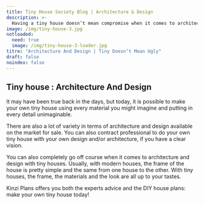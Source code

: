 ```yaml
---
title: Tiny House Society Blog | Architecture & Design
description: >-
  Having a tiny house doesn’t mean compromise when it comes to architecture and design. At Tiny House Society, we understand that fully. We’re dedicated to offer you the best architecture and design tips and tricks on the market!
image: /img/tiny-house-3.jpg
notloaded:
  need: true
  image: /img/tiny-house-3-loader.jpg
titre: "Architecture And Design | Tiny Doesn’t Mean Ugly"
draft: false
noindex: false
---
```

## Tiny house : Architecture And Design
<!-- split -->
<!---
> "Having a tiny house doesn’t offer you the leisure of choosing your own design.” 
-->
It may have been true back in the days, but today, it is possible to make your own tiny house using every material you might imagine and putting in every detail unimaginable. 

There are also a lot of variety in terms of architecture and design available on the market for sale. You can also contract professional to do your own tiny house with your own design and/or architecture, if you have a clear vision. 

<!-- split -->
You can also completely go off course when it comes to architecture and design with tiny houses. Usually, with modern houses, the frame of the house is pretty simple and the same from one house to the other. With tiny houses, the frame, the materials and the look are all up to your tastes. 

Kinzi Plans offers you both the experts advice and the DIY house plans: make your own tiny house today! 
